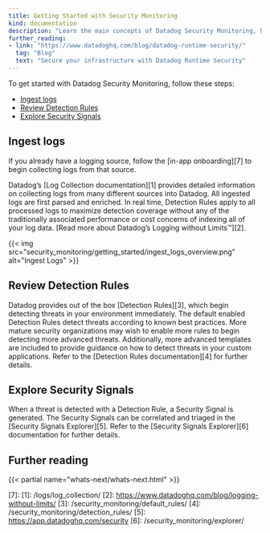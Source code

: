 ```yaml
---
title: Getting Started with Security Monitoring
kind: documentation
description: "Learn the main concepts of Datadog Security Monitoring, how to enable threat detection, and discover out of the box threat detection rules."
further_reading:
- link: "https://www.datadoghq.com/blog/datadog-runtime-security/"
  tag: "Blog"
  text: "Secure your infrastructure with Datadog Runtime Security"
---
```


To get started with Datadog Security Monitoring, follow these steps:

* [Ingest logs](#ingest-logs)
* [Review Detection Rules](#review-detection-rules)
* [Explore Security Signals](#explore-security-signals)

## Ingest logs

If you already have a logging source, follow the [in-app onboarding][7] to begin collecting logs from that source.

Datadog’s [Log Collection documentation][1] provides detailed information on collecting logs from many different sources into Datadog. All ingested logs are first parsed and enriched. In real time, Detection Rules apply to all processed logs to maximize detection coverage without any of the traditionally associated performance or cost concerns of indexing all of your log data. [Read more about Datadog’s Logging without Limits™][2].

{{< img src="security_monitoring/getting_started/ingest_logs_overview.png" alt="Ingest Logs" >}}

## Review Detection Rules

Datadog provides out of the box [Detection Rules][3], which begin detecting threats in your environment immediately. The default enabled Detection Rules detect threats according to known best practices. More mature security organizations may wish to enable more rules to begin detecting more advanced threats. Additionally, more advanced templates are included to provide guidance on how to detect threats in your custom applications. Refer to the [Detection Rules documentation][4] for further details.

## Explore Security Signals

When a threat is detected with a Detection Rule, a Security Signal is generated. The Security Signals can be correlated and triaged in the [Security Signals Explorer][5]. Refer to the [Security Signals Explorer][6] documentation for further details.

## Further reading

{{< partial name="whats-next/whats-next.html" >}}

[7]:
[1]: /logs/log_collection/
[2]: https://www.datadoghq.com/blog/logging-without-limits/
[3]: /security_monitoring/default_rules/
[4]: /security_monitoring/detection_rules/
[5]: https://app.datadoghq.com/security
[6]: /security_monitoring/explorer/
